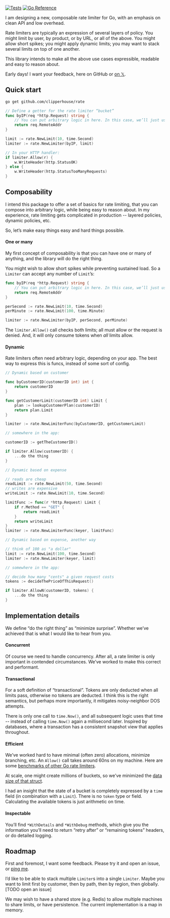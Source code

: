 [![Tests](https://github.com/clipperhouse/rate/actions/workflows/tests.yml/badge.svg)](https://github.com/clipperhouse/rate/actions/workflows/tests.yml) [![Go Reference](https://pkg.go.dev/badge/github.com/clipperhouse/rate.svg)](https://pkg.go.dev/github.com/clipperhouse/rate)

I am designing a new, composable rate limiter for Go, with an emphasis on clean API and low overhead.

Rate limiters are typically an expression of several layers of policy. You might limit by user, by product, or by URL, or all of the above. You might allow short spikes; you might apply dynamic limits; you may want to stack several limits on top of one another.

This library intends to make all the above use cases expressible, readable and easy to reason about.

Early days! I want your feedback, here on GitHub or [on 𝕏](https://x.com/clipperhouse).

## Quick start

```bash
go get github.com/clipperhouse/rate
```

```go
// Define a getter for the rate limiter “bucket”
func byIP(req *http.Request) string {
    // You can put arbitrary logic in here. In this case, we’ll just use IP address.
    return req.RemoteAddr
}

limit := rate.NewLimit(10, time.Second)
limiter := rate.NewLimiter(byIP, limit)

// In your HTTP handler:
if limiter.Allow(r) {
    w.WriteHeader(http.StatusOK)
} else {
    w.WriteHeader(http.StatusTooManyRequests)
}
```

## Composability

I intend this package to offer a set of basics for rate limiting, that you can compose into
arbitrary logic, while being easy to reason about. In my experience, rate limiting gets complicated
in production -- layered policies, dynamic policies, etc.

So, let’s make easy things easy and hard things possible.

#### One or many

My first concept of composability is that you can have one or many of anything, and
the library will do the right thing.

You might wish to allow short spikes while preventing sustained load. So a `Limiter`
can accept any number of `Limit`’s:

```go
func byIP(req *http.Request) string {
    // You can put arbitrary logic in here. In this case, we’ll just use IP address.
    return req.RemoteAddr
}

perSecond := rate.NewLimit(10, time.Second)
perMinute := rate.NewLimit(100, time.Minute)

limiter := rate.NewLimiter(byIP, perSecond, perMinute)
```

The `limiter.Allow()` call checks both limits; all must allow or the request is denied.
And, it will only consume tokens when _all_ limits allow.

#### Dynamic

Rate limiters often need arbitrary logic, depending on your app. The best way to express
this is funcs, instead of some sort of config.

```go
// Dynamic based on customer

func byCustomerID(customerID int) int {
    return customerID
}

func getCustomerLimit(customerID int) Limit {
    plan := lookupCustomerPlan(customerID)
    return plan.Limit
}

limiter := rate.NewLimiterFunc(byCustomerID, getCustomerLimit)

// somewhere in the app:

customerID := getTheCustomerID()

if limiter.Allow(customerID) {
    ...do the thing
}
```

```go
// Dynamic based on expense

// reads are cheap
readLimit := rate.NewLimit(50, time.Second)
// writes are expensive
writeLimit := rate.NewLimit(10, time.Second)

limitFunc := func(r *http.Request) Limit {
    if r.Method == "GET" {
        return readLimit
    }
    return writeLimit
}
limiter := rate.NewLimiterFunc(keyer, limitFunc)
```


```go
// Dynamic based on expense, another way

// think of 100 as "a dollar"
limit := rate.NewLimit(100, time.Second)
limiter := rate.NewLimiter(keyer, limit)

// somewhere in the app:

// decide how many "cents" a given request costs
tokens := decideThePriceOfThisRequest()

if limiter.AllowN(customerID, tokens) {
    ...do the thing
}
```

## Implementation details

We define “do the right thing” as “minimize surprise”. Whether we’ve achieved
that is what I would like to hear from you.

#### Concurrent

Of course we need to handle concurrency. After all, a rate limiter is
only important in contended circumstances. We’ve worked to make this correct
and performant.

#### Transactional

For a soft definition of “transactional”. Tokens are only deducted when all
limits pass, otherwise no tokens are deducted. I think this is the right semantics,
but perhaps more importantly, it mitigates noisy-neighbor DOS attempts.

There is only one call to `time.Now()`, and all subsequent logic uses that time
-- instead of calling `time.Now()` again a millisecond later. Inspired by databases,
where a transaction has a consistent snapshot view that applies throughout.

#### Efficient

We’ve worked hard to have minimal (often zero) allocations, minimize branching,
etc. An `Allow()` call takes around 60ns on my machine. Here are some [benchmarks
of other Go rate limiters](https://github.com/sethvargo/go-limiter#speed-and-performance).

At scale, one might create millions of buckets, so we’ve minimized the [data
size of that struct](https://github.com/clipperhouse/rate/blob/main/bucket.go).

I had an insight that the state of a bucket is completely expressed by a `time` field
(in combination with a `Limit`). There is no `token` type or field.
Calculating the available tokens is just arithmetic on time.

#### Inspectable

You’ll find `*WithDetails` and `*WithDebug` methods, which give you the information
you’ll need to return “retry after” or “remaining tokens” headers, or do
detailed logging.

## Roadmap

First and foremost, I want some feedback. Please try it and open an issue, or [ping me](https://x.com/clipperhouse).

I’d like to be able to stack multiple `Limiter`s into a single `Limiter`.
Maybe you want to limit first by customer, then by path, then by region,
then globally. [TODO open an issue]

We may wish to have a shared store (e.g. Redis) to allow multiple machines to share limits,
or have persistence. The current implementation is a map in memory.
